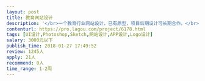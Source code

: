 ```yaml
---                
layout: post       
title: 教育网站设计           
description: '</br>一个教育行业网站设计，已有原型，项目后期设计可长期合作。</br>主要涉及编辑器及学校展示、活动等增删改查功能页面设计。</br>1、要求设计简洁大气</br>2、有良好的产品思维</br>'     
contenturl: https://pro.lagou.com/project/6178.html      
tags: [UI设计,Photoshop,Sketch,网站设计,APP设计,Logo设计]            
salary: 3000元以下          
publish_time: 2018-01-27 17:49:52         
review: 1245人                   
apply: 21人                   
recommend: 0人                   
time_range: 1-2周              
---                 
```

